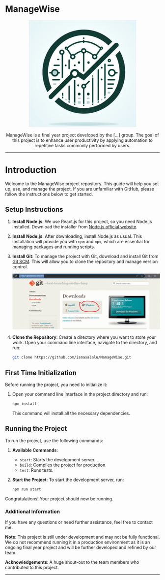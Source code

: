# ManageWise

<p align="center">
  <img src="git-image/ManageWise.jpg" width="350" />
</p>

<p align="center">
  ManageWise is a final year project developed by the [...] group. The goal of this project is to enhance user productivity by applying automation to repetitive tasks commonly performed by users.
</p>

---

# Introduction

Welcome to the ManageWise project repository. This guide will help you set up, use, and manage the project. If you are unfamiliar with GitHub, please follow the instructions below to get started.

## Setup Instructions

1. **Install Node.js**: We use React.js for this project, so you need Node.js installed. Download the installer from [Node.js official website](https://nodejs.org/en/download/prebuilt-installer).

2. **Install Node.js**: After downloading, install Node.js as usual. This installation will provide you with `npm` and `npx`, which are essential for managing packages and running scripts.

3. **Install Git**: To manage the project with Git, download and install Git from [Git SCM](https://git-scm.com/downloads). This will allow you to clone the repository and manage version control.
   
   ![Git Installation](git-image/dgit.png)

4. **Clone the Repository**: Create a directory where you want to store your work. Open your command line interface, navigate to the directory, and run:
   ```sh
   git clone https://github.com/ismasalalu/ManageWise.git
   ```

## First Time Initialization

Before running the project, you need to initialize it:

1. Open your command line interface in the project directory and run:
   ```sh
   npm install
   ```
   This command will install all the necessary dependencies.

## Running the Project

To run the project, use the following commands:

1. **Available Commands**:
   - `start`: Starts the development server.
   - `build`: Compiles the project for production.
   - `test`: Runs tests.

2. **Start the Project**: To start the development server, run:
   ```sh
   npm run start
   ```

Congratulations! Your project should now be running.

### Additional Information

If you have any questions or need further assistance, feel free to contact me.

**Note**: This project is still under development and may not be fully functional. We do not recommend running it in a production environment as it is an ongoing final year project and will be further developed and refined by our team.

**Acknowledgements**: A huge shout-out to the team members who contributed to this project.

---